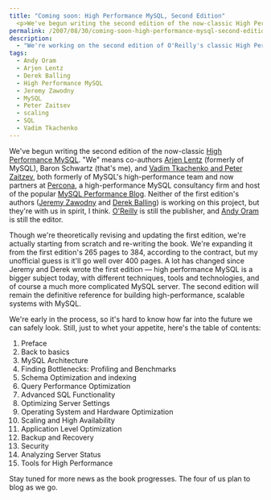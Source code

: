 ```yaml
---
title: "Coming soon: High Performance MySQL, Second Edition"
  <p>We've begun writing the second edition of the now-classic High Performance MySQL.  "We" means co-authors Arjen Lentz, Baron Schwartz, Vadim Tkachenko, and Peter Zaitzev.  O'Reilly is still the publisher, and Andy Oram is still the editor.  With a team like this, I think the second edition will be a book you don't want to miss.  Though in theory we're revising the first edition, the truth is we're starting from scratch and re-writing the book, and significantly expanding it at the same time.  A lot has changed since Jeremy and Derek wrote the first edition.  Today's MySQL deployments push the limits further than many people thought possible a few years ago. We'll teach you how they do it.</p>
permalink: /2007/08/30/coming-soon-high-performance-mysql-second-edition/
description:
  - "We're working on the second edition of O'Reilly's classic High Performance MySQL."
tags:
  - Andy Oram
  - Arjen Lentz
  - Derek Balling
  - High Performance MySQL
  - Jeremy Zawodny
  - MySQL
  - Peter Zaitsev
  - scaling
  - SQL
  - Vadim Tkachenko
---
```

We've begun writing the second edition of the now-classic [High Performance MySQL][1]. "We" means co-authors [Arjen Lentz][2] (formerly of MySQL), Baron Schwartz (that's me), and [Vadim Tkachenko and Peter Zaitzev][3], both formerly of MySQL's high-performance team and now partners at [Percona][4], a high-performance MySQL consultancy firm and host of the popular [MySQL Performance Blog][3]. Neither of the first edition's authors ([Jeremy Zawodny][5] and [Derek Balling][6]) is working on this project, but they're with us in spirit, I think. [O'Reilly][7] is still the publisher, and [Andy Oram][8] is still the editor.

Though we're theoretically revising and updating the first edition, we're actually starting from scratch and re-writing the book. We're expanding it from the first edition's 265 pages to 384, according to the contract, but my unofficial guess is it'll go well over 400 pages. A lot has changed since Jeremy and Derek wrote the first edition &#8212; high performance MySQL is a bigger subject today, with different techniques, tools and technologies, and of course a much more complicated MySQL server. The second edition will remain the definitive reference for building high-performance, scalable systems with MySQL.

We're early in the process, so it's hard to know how far into the future we can safely look. Still, just to whet your appetite, here's the table of contents:

1.  Preface
2.  Back to basics
3.  MySQL Architecture
4.  Finding Bottlenecks: Profiling and Benchmarks
5.  Schema Optimization and indexing
6.  Query Performance Optimization
7.  Advanced SQL Functionality
8.  Optimizing Server Settings
9.  Operating System and Hardware Optimization
10. Scaling and High Availability
11. Application Level Optimization
12. Backup and Recovery
13. Security
14. Analyzing Server Status
15. Tools for High Performance

Stay tuned for more news as the book progresses. The four of us plan to blog as we go.

 [1]: http://www.amazon.com/gp/product/0596101716/105-0152911-3339656?ie=UTF8&#038;tag=xaprb-20&#038;linkCode=xm2&#038;camp=1789&#038;creativeASIN=0596101716
 [2]: http://lentz.com.au/
 [3]: http://www.mysqlperformanceblog.com/
 [4]: http://www.percona.com/
 [5]: http://jeremy.zawodny.com/
 [6]: http://www.oreillynet.com/pub/au/1759
 [7]: http://www.oreilly.com/
 [8]: http://www.oreillynet.com/pub/au/36
